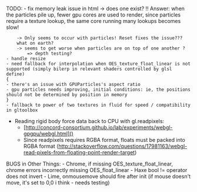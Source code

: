 TODO:
	- fix memory leak issue in html -> does one exist?
		!! Answer: when the particles pile up, fewer gpu cores are used to render, since particles require a texture lookup, the same core running many lookups becomes slow!

		-> Only seems to occur with particles! Reset fixes the issue???
		what on earth?
		-> seems to get worse when particles are on top of one another ?
			=> depth testing?
	- handle resize
	- need fallback for interpolation when OES_texture_float_linear is not supported (simply bilerp in relevant shaders controlled by glsl define)
	{
	- there's an issue with GPUParticles's aspect ratio
	- gpu particles needs improving, initial conditions: ie, the positions should not be determined by position in memory
	}
	- fallback to power of two textures in fluid for speed / compatibility in gltoolbox

- Reading rigid body force data back to CPU with gl.readpixels:
	- [http://concord-consortium.github.io/lab/experiments/webgl-gpgpu/webgl.html]()
	- Since readpixels requires RGBA format, floats must be packed into RGBA format (http://stackoverflow.com/questions/17981163/webgl-read-pixels-from-floating-point-render-target)

BUGS in Other Things:
	- Chrome, if missing OES_texture_float_linear, chrome errors incorrectly missing OES_float_linear
	- Haxe bool != operator does not invert
	- Lime, onmousemove should fire after init (if mouse doesn't move, it's set to 0,0 i think - needs testing)